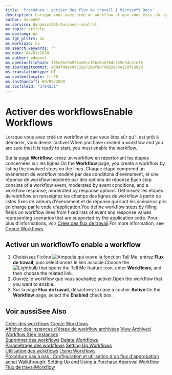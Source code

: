 ```yaml
---
title: 'Procédure : activer des flux de travail | Microsoft Docs'
description: Lorsque vous avez créé un workflow et que vous êtes sûr qu'il est prêt à démarrer, vous devez l'activer.
author: SorenGP
ms.service: dynamics365-business-central
ms.topic: article
ms.devlang: na
ms.tgt_pltfrm: na
ms.workload: na
ms.search.keywords: ''
ms.date: 04/01/2020
ms.author: edupont
ms.openlocfilehash: 185e35e9b9f44e8cc18b10adf0dc359c3dce1ef0
ms.sourcegitcommit: a80afd4e5075018716efad76d82a54e158f1392d
ms.translationtype: HT
ms.contentlocale: fr-FR
ms.lasthandoff: 09/09/2020
ms.locfileid: "3784231"
---
```

# <a name="enable-workflows"></a><span data-ttu-id="a5cb3-103">Activer des workflows</span><span class="sxs-lookup"><span data-stu-id="a5cb3-103">Enable Workflows</span></span>
<span data-ttu-id="a5cb3-104">Lorsque vous avez créé un workflow et que vous êtes sûr qu'il est prêt à démarrer, vous devez l'activer.</span><span class="sxs-lookup"><span data-stu-id="a5cb3-104">When you have created a workflow and you are sure that it is ready to start, you must enable the workflow.</span></span>  

 <span data-ttu-id="a5cb3-105">Sur la page **Workflow**, créez un workflow en répertoriant les étapes concernées sur les lignes.</span><span class="sxs-lookup"><span data-stu-id="a5cb3-105">On the **Workflow** page, you create a workflow by listing the involved steps on the lines.</span></span> <span data-ttu-id="a5cb3-106">Chaque étape comprend un événement de workflow modéré par des conditions d'événement, et une réponse de workflow modérée par des options de réponse.</span><span class="sxs-lookup"><span data-stu-id="a5cb3-106">Each step consists of a workflow event, moderated by event conditions, and a workflow response, moderated by response options.</span></span> <span data-ttu-id="a5cb3-107">Définissez les étapes de workflow en renseignez les champs des lignes de workflow à partir de listes fixes de valeurs d'événement et de réponse qui sont les scénarios pris en charge par le code d'application.</span><span class="sxs-lookup"><span data-stu-id="a5cb3-107">You define workflow steps by filling fields on workflow lines from fixed lists of event and response values representing scenarios that are supported by the application code.</span></span> <span data-ttu-id="a5cb3-108">Pour plus d'informations, voir [Créer des flux de travail](across-how-to-create-workflows.md).</span><span class="sxs-lookup"><span data-stu-id="a5cb3-108">For more information, see [Create Workflows](across-how-to-create-workflows.md).</span></span>  

## <a name="to-enable-a-workflow"></a><span data-ttu-id="a5cb3-109">Activer un workflow</span><span class="sxs-lookup"><span data-stu-id="a5cb3-109">To enable a workflow</span></span>  
1.  <span data-ttu-id="a5cb3-110">Choisissez l'icône ![Ampoule qui ouvre la fonction Tell Me](media/ui-search/search_small.png "Dites-moi ce que vous voulez faire"), entrez **Flux de travail**, puis sélectionnez le lien associé.</span><span class="sxs-lookup"><span data-stu-id="a5cb3-110">Choose the ![Lightbulb that opens the Tell Me feature](media/ui-search/search_small.png "Tell me what you want to do") icon, enter **Workflows**, and then choose the related link.</span></span>  
2.  <span data-ttu-id="a5cb3-111">Ouvrez le workflow que vous souhaitez activer.</span><span class="sxs-lookup"><span data-stu-id="a5cb3-111">Open the workflow that you want to enable.</span></span>  
3.  <span data-ttu-id="a5cb3-112">Sur la page **Flux de travail**, désactivez la case à cocher **Activé**.</span><span class="sxs-lookup"><span data-stu-id="a5cb3-112">On the **Workflow** page, select the **Enabled** check box.</span></span>  

## <a name="see-also"></a><span data-ttu-id="a5cb3-113">Voir aussi</span><span class="sxs-lookup"><span data-stu-id="a5cb3-113">See Also</span></span>  
 <span data-ttu-id="a5cb3-114">[Créer des workflows](across-how-to-create-workflows.md) </span><span class="sxs-lookup"><span data-stu-id="a5cb3-114">[Create Workflows](across-how-to-create-workflows.md) </span></span>  
 <span data-ttu-id="a5cb3-115">[Afficher des instances d'étape de workflow archivées](across-how-to-view-archived-workflow-step-instances.md) </span><span class="sxs-lookup"><span data-stu-id="a5cb3-115">[View Archived Workflow Step Instances](across-how-to-view-archived-workflow-step-instances.md) </span></span>  
 <span data-ttu-id="a5cb3-116">[Supprimer des workflows](across-how-to-delete-workflows.md) </span><span class="sxs-lookup"><span data-stu-id="a5cb3-116">[Delete Workflows](across-how-to-delete-workflows.md) </span></span>  
 <span data-ttu-id="a5cb3-117">[Paramétrage des workflows](across-set-up-workflows.md) </span><span class="sxs-lookup"><span data-stu-id="a5cb3-117">[Setting Up Workflows](across-set-up-workflows.md) </span></span>  
 <span data-ttu-id="a5cb3-118">[Utilisation des workflows](across-use-workflows.md) </span><span class="sxs-lookup"><span data-stu-id="a5cb3-118">[Using Workflows](across-use-workflows.md) </span></span>  
 <span data-ttu-id="a5cb3-119">[Procédure pas à pas : Configuration et utilisation d'un flux d'approbation achat](walkthrough-setting-up-and-using-a-purchase-approval-workflow.md) </span><span class="sxs-lookup"><span data-stu-id="a5cb3-119">[Walkthrough: Setting Up and Using a Purchase Approval Workflow](walkthrough-setting-up-and-using-a-purchase-approval-workflow.md) </span></span>  
 [<span data-ttu-id="a5cb3-120">Flux de travail</span><span class="sxs-lookup"><span data-stu-id="a5cb3-120">Workflow</span></span>](across-workflow.md)   
